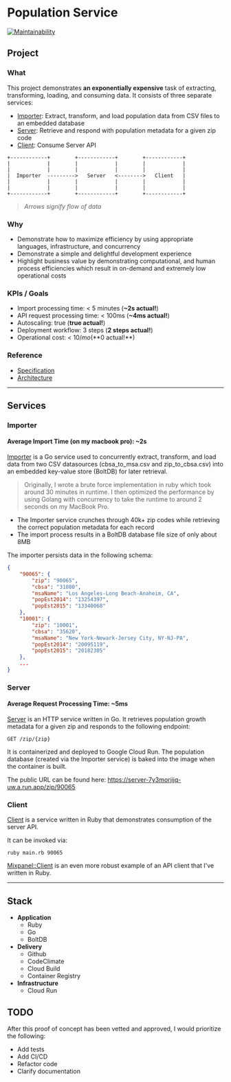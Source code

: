 # Population Service

[![Maintainability](https://api.codeclimate.com/v1/badges/bd189711b340c16cddce/maintainability)](https://codeclimate.com/github/keolo/population/maintainability)

## Project

### What

This project demonstrates **an exponentially expensive** task of extracting,
transforming, loading, and consuming data. It consists of three separate
services:

* [Importer](services/importer): Extract, transform, and load population data
  from CSV files to an embedded database
* [Server](services/server): Retrieve and respond with population metadata for
  a given zip code
* [Client](services/client): Consume Server API

```text
+------------+        +------------+        +------------+
|            |        |            |        |            |
|            |        |            |        |            |
|  Importer  --------->   Server   <-------->   Client   |
|            |        |            |        |            |
|            |        |            |        |            |
+------------+        +------------+        +------------+
```

> _Arrows signify flow of data_

### Why

* Demonstrate how to maximize efficiency by using appropriate languages,
  infrastructure, and concurrency
* Demonstrate a simple and delightful development experience
* Highlight business value by demonstrating computational, and human
  process efficiencies which result in on-demand and extremely low operational
  costs

### KPIs / Goals

* Import processing time: < 5 minutes (**~2s actual!**)
* API request processing time: < 100ms (**~4ms actual!**)
* Autoscaling: true (**true actual!**)
* Deployment workflow: 3 steps (**2 steps actual!**)
* Operational cost: < $10/mo (**$0 actual!**)

### Reference

* [Specification](docs/specification.md)
* [Architecture](docs/architecture.md)

---

## Services

### Importer

#### Average Import Time (on my macbook pro): ~2s

[Importer](services/importer) is a Go service used to concurrently extract,
transform, and load data from two CSV datasources (cbsa_to_msa.csv and
zip_to_cbsa.csv) into an embedded key-value store (BoltDB) for later retrieval.

> Originally, I wrote a brute force implementation in ruby which took around 30
minutes in runtime. I then optimized the performance by using Golang with
concurrency to take the runtime to around 2 seconds on my MacBook Pro.

* The Importer service crunches through 40k+ zip codes while retrieving the
correct population metadata for each record
* The import process results in a BoltDB database file size of only about 8MB

The importer persists data in the following schema:

```json
{
    "90065": {
        "zip": "90065",
        "cbsa": "31080",
        "msaName": "Los Angeles-Long Beach-Anaheim, CA",
        "popEst2014": "13254397",
        "popEst2015": "13340068"
    },
    "10001": {
        "zip": "10001",
        "cbsa": "35620",
        "msaName": "New York-Newark-Jersey City, NY-NJ-PA",
        "popEst2014": "20095119",
        "popEst2015": "20182305"
    },
    ...
}
```

### Server

#### Average Request Processing Time: ~5ms

[Server](services/server) is an HTTP service written in Go. It retrieves population
growth metadata for a given zip and responds to the following endpoint:

`GET /zip/{zip}`

It is containerized and deployed to Google Cloud Run. The
population database (created via the Importer service) is baked into the image
when the container is built.

The public URL can be found here: https://server-7y3morjijq-uw.a.run.app/zip/90065

### Client

[Client](services/client) is a service written in Ruby that demonstrates
consumption of the server API.

It can be invoked via:

`ruby main.rb 90065`

[Mixpanel::Client](https://github.com/keolo/mixpanel_client) is an even more
robust example of an API client that I've written in Ruby.

---

## Stack

* **Application**
  * Ruby
  * Go
  * BoltDB
* **Delivery**
  * Github
  * CodeClimate
  * Cloud Build
  * Container Registry
* **Infrastructure**
  * Cloud Run

## TODO

After this proof of concept has been vetted and approved, I would prioritize
the following:

* Add tests
* Add CI/CD
* Refactor code
* Clarify documentation

